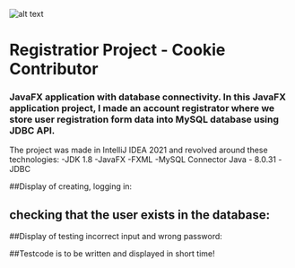 ![alt text](https://imgur.com/a/Tv9diHZ)
# Registratior Project - Cookie Contributor

### JavaFX application with database connectivity. In this JavaFX application project, I made an account registrator where we store user registration form data into MySQL database using JDBC API.
The project was made in IntelliJ IDEA 2021 and revolved around these technologies:
-JDK 1.8
-JavaFX
-FXML
-MySQL Connector Java - 8.0.31
-JDBC


##Display of creating, logging in:

## checking that the user exists in the database:


##Display of testing incorrect input and wrong password:

##Testcode is to be written and displayed in short time!